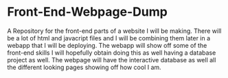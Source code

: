 # Front-End-Webpage-Dump
A Repository for the front-end parts of a website I will be making. 
There will be a lot of html and javacript files and I will be combining them later in a webapp that I will be deploying. The webapp will show off some of the front-end
skills I will hopefully obtain doing this as well having a database project as well. The webpage will have the interactive database as well all the different looking pages
showing off how cool I am.
